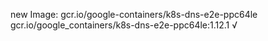 new Image: gcr.io/google-containers/k8s-dns-e2e-ppc64le
gcr.io/google_containers/k8s-dns-e2e-ppc64le:1.12.1 √

